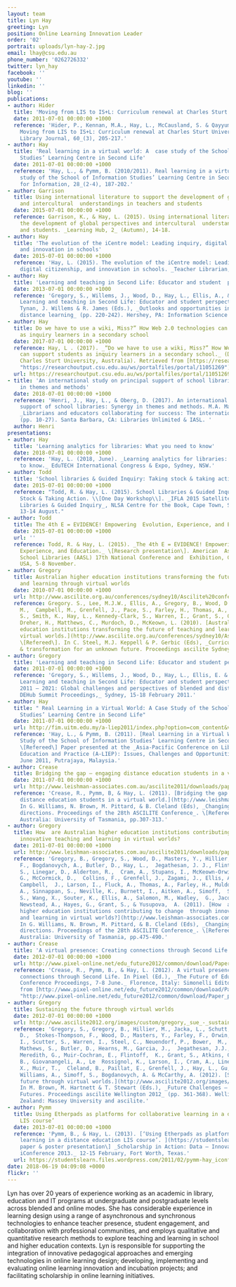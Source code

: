 ```yaml
---
layout: team
title: Lyn Hay
greeting: Lyn
position: Online Learning Innovation Leader
order: '02'
portrait: uploads/lyn-hay-2.jpg
email: lhay@csu.edu.au
phone_number: '0262726332'
twitter: lyn_hay
facebook: ''
youtube: ''
linkedin: ''
blog: ''
publications:
- author: Hider
  title: 'Moving from LIS to IS+L: Curriculum renewal at Charles Sturt University'
  date: 2011-07-01 00:00:00 +1000
  reference: 'Hider, P., Kennan, M.A., Hay, L., McCausland, S. & Qayyum, A.  (2011).
    Moving from LIS to IS+L: Curriculum renewal at Charles Sturt University.  _Australian
    Library Journal, 60_(3), 205-217.'
- author: Hay
  title: 'Real learning in a virtual world: A  case study of the School of Information
    Studies’ Learning Centre in Second Life'
  date: 2011-07-01 00:00:00 +1000
  reference: 'Hay, L., & Pymm, B. (2010/2011). Real learning in a virtual world: A  case
    study of the School of Information Studies’ Learning Centre in Second Life.  _Education
    for Information, 28_(2-4), 187-202.'
- author: Garrison
  title: Using international literature to support the development of global perspectives
    and intercultural  understandings in teachers and students
  date: 2015-07-01 00:00:00 +1000
  reference: Garrison, K., & Hay, L. (2015). Using international literature to support
    the development of global perspectives and intercultural  understandings in teachers
    and students. _Learning Hub, 2_ (Autumn), 14-18.
- author: Hay
  title: 'The evolution of the iCentre model: Leading inquiry, digital citizenship,
    and innovation in schools'
  date: 2015-07-01 00:00:00 +1000
  reference: 'Hay, L. (2015). The evolution of the iCentre model: Leading inquiry,
    digital citizenship, and innovation in schools. _Teacher Librarian, 42_(4), 15-19.'
- author: Hay
  title: 'Learning and teaching in Second Life: Educator and student  perspectives'
  date: 2013-07-01 00:00:00 +1000
  reference: 'Gregory, S., Willems, J., Wood, D., Hay, L., Ellis, A., & Jacka, L.  (2013).
    Learning and teaching in Second Life: Educator and student perspectives. In B.
    Tynan, J. Willems & R. James (Eds.), _Outlooks and opportunities in blended and
    distance learning_ (pp. 220-242). Hershey, PA: Information Science (IGI Global).'
- author: Hay
  title: Do we have to use a wiki, Miss?” How Web 2.0 technologies can support students
    as inquiry learners in a secondary school
  date: 2017-07-01 00:00:00 +1000
  reference: Hay, L . (2017). _“Do we have to use a wiki, Miss?” How Web 2.0 technologies
    can support students as inquiry learners in a secondary school._ (Doctoral dissertation,
    Charles Sturt University, Australia). Retrieved from [https://researchoutput.csu.edu.au/ws/portalfiles/portal/11051269](https://researchoutput.csu.edu.au/ws/portalfiles/portal/11051269
    "https://researchoutput.csu.edu.au/ws/portalfiles/portal/11051269")
  url: https://researchoutput.csu.edu.au/ws/portalfiles/portal/11051269
- title: 'An international study on principal support of school libraries: Synergy
    in themes and methods'
  date: 2018-07-01 00:00:00 +1000
  reference: 'Henri, J., Hay, L., & Oberg, D. (2017). An international study on principal
    support of school libraries: Synergy in themes and methods. M.A. Mardis (Ed.),
    _Librarians and educators collaborating for success: The international perspective,_
    (pp. 10-27). Santa Barbara, CA: Libraries Unlimited & IASL. '
  author: Henri
presentations:
- author: Hay
  title: 'Learning analytics for libraries: What you need to know'
  date: 2018-07-01 00:00:00 +1000
  reference: 'Hay, L. (2018, June). _Learning analytics for libraries: What you need
    to know._ EduTECH International Congress & Expo, Sydney, NSW.'
- author: Todd
  title: 'School libraries & Guided Inquiry: Taking stock & taking action'
  date: 2015-07-01 00:00:00 +1000
  reference: "Todd, R. & Hay, L. (2015). School Libraries & Guided Inquiry:  \n Taking
    Stock & Taking Action. \\[One Day Workshop\\]. _IFLA 2015 Satellite Program: School
    Libraries & Guided Inquiry_, NLSA Centre for the Book, Cape Town, South Africa,
    13-14 August."
- author: Todd
  title: The 4th E = EVIDENCE! Empowering  Evolution, Experience, and Education
  date: 2015-07-01 00:00:00 +1000
  url: ''
  reference: Todd, R. & Hay, L. (2015). _The 4th E = EVIDENCE! Empowering  Evolution,
    Experience, and Education._ \[Research presentation\]. American  Association of
    School Libraries (AASL) 17th National Conference and  Exhibition, Columbus, Ohio,
    USA, 5-8 November.
- author: Gregory
  title: Australian higher education institutions transforming the future of teaching
    and learning through virtual worlds
  date: 2010-07-01 00:00:00 +1000
  url: http://www.ascilite.org.au/conferences/sydney10/Ascilite%20conference%20proceedings%202010/Gregory-full.pdf
  reference: Gregory. S., Lee, M.J.W., Ellis, A., Gregory, B., Wood, D., Hillier,
    M.,  Campbell, M., Grenfell, J., Pace, S., Farley, H., Thomas, A., Cram, A.,  Sinnappan,
    S., Smith, K., Hay, L., Kennedy-Clark, S., Warren, I., Grant, S., Craven, D.,
    Dreher, H., Matthews, C., Murdoch, D., McKeown, L. (2010). [Australian higher
    education institutions transforming the future of teaching and learning through
    virtual worlds.](http://www.ascilite.org.au/conferences/sydney10/Ascilite%20conference%20proceedings%202010/Gregory-full.pdf)
    \[Refereed\]. In C. Steel, M.J. Keppell & P. Gerbic (Eds), _Curriculum, technology
    & transformation for an unknown future. Proceedings ascilite Sydney 2010_.
- author: Gregory
  title: 'Learning and teaching in Second Life: Educator and student perspectives'
  date: 2011-07-01 00:00:00 +1000
  reference: 'Gregory, S., Willems, J., Wood, D., Hay, L., Ellis, E. & Jacka, L. (2011).
    Learning and teaching in Second Life: Educator and student perspectives. _Education
    2011 – 2021: Global challenges and perspectives of blended and distance learning.
    DEHub Summit Proceedings,_ Sydney, 15-18 February 2011.'
- author: Hay
  title: " Real Learning in a Virtual World: A Case Study of the School of Information
    Studies’ Learning Centre in Second Life"
  date: 2011-07-01 00:00:00 +1000
  url: http://fim.uitm.edu.my/a-liep2011/index.php?option=com_content&view=article&id=55&Itemid=66
  reference: 'Hay, L., & Pymm, B. (2011). [Real Learning in a Virtual World: A Case
    Study of the School of Information Studies’ Learning Centre in Second Life.](http://fim.uitm.edu.my/a-liep2011/index.php?option=com_content&view=article&id=55&Itemid=66)
    \[Refereed\] Paper presented at the _Asia-Pacific Conference on Library & Information
    Education and Practice (A-LIEP): Issues, Challenges and Opportunities_, 22-24
    June 2011, Putrajaya, Malaysia.'
- author: Crease
  title: Bridging the gap – engaging distance education students in a virtual world
  date: 2011-07-01 00:00:00 +1000
  url: http://www.leishman-associates.com.au/ascilite2011/downloads/papers/Gregory-full.pdf
  reference: 'Crease, R., Pymm, B, & Hay, L. (2011). [Bridging the gap – engaging
    distance education students in a virtual world.](http://www.leishman-associates.com.au/ascilite2011/downloads/papers/Gregory-full.pdf)
    In G. Williams, N. Brown, M. Pittard, & B. Cleland (Eds), _Changing demands, changing
    directions. Proceedings of the 28th ASCILITE Conference_. \[Refereed\] Hobart,
    Australia: University of Tasmania, pp.307-313.'
- author: Gregory
  title: How  are Australian higher education institutions contributing to change  through
    innovative teaching and learning in virtual worlds?
  date: 2011-07-01 00:00:00 +1000
  url: http://www.leishman-associates.com.au/ascilite2011/downloads/papers/Gregory-full.pdf
  reference: 'Gregory, B., Gregory, S., Wood, D., Masters, Y., Hillier, M., Stokes-Thompson,
    F., Bogdanovych, A., Butler, D., Hay, L.,  Jegathesan, J. J., Flintoff, K., Schutt,
    S., Linegar, D., Alderton, R.,  Cram, A., Stupans, I., McKeown-Orwin, L., Meredith,
    G., McCormick, D.,  Collins, F., Grenfell, J., Zagami, J., Ellis, A., Jacka, L.,
    Campbell,  J., Larson, I., Fluck, A., Thomas, A., Farley, H., Muldoon, N. I.,  Abbas,
    A., Sinnappan, S., Neville, K., Burnett, I., Aitken, A., Simoff,  S., Scutter,
    S., Wang, X., Souter, K., Ellis, A., Salomon, M., Wadley,  G., Jacobson, M. J.,
    Newstead, A., Hayes, G., Grant, S., & Yusupova,  A. (2011). [How  are Australian
    higher education institutions contributing to change  through innovative teaching
    and learning in virtual worlds?](http://www.leishman-associates.com.au/ascilite2011/downloads/papers/Gregory-full.pdf)
    In G. Williams, N. Brown, M. Pittard, & B. Cleland (Eds), _Changing demands, changing
    directions. Proceedings of the 28th ASCILITE Conference_. \[Refereed\] Hobart,
    Australia: University of Tasmania, pp.475-490.'
- author: Crease
  title: 'A virtual presence: Creating connections through Second Life'
  date: 2012-07-01 00:00:00 +1000
  url: http://www.pixel-online.net/edu_future2012/common/download/Paper_pdf/163-DE03-FP-Crease-FOE2012.pdf
  reference: 'Crease, R., Pymm, B., & Hay, L. (2012). A virtual presence: Creating
    connections through Second Life. In Pixel (Ed.), _The Future of Education, International
    Conference Proceedings, 7-8 June._ Florence, Italy: Simonelli Editore. Retrieved
    from [http://www.pixel-online.net/edu_future2012/common/download/Paper_pdf/163-DE03-FP-Crease-FOE2012.pdf](http://www.pixel-online.net/edu_future2012/common/download/Paper_pdf/163-DE03-FP-Crease-FOE2012.pdf
    "http://www.pixel-online.net/edu_future2012/common/download/Paper_pdf/163-DE03-FP-Crease-FOE2012.pdf")'
- author: Gregory
  title: Sustaining the future through virtual worlds
  date: 2012-07-01 00:00:00 +1000
  url: http://www.ascilite2012.org/images/custom/gregory,_sue_-_sustaining.pdf
  reference: 'Gregory, S., Gregory, B., Hillier, M., Jacka, L., Schutt, S., Ellis,
    D.,  Stokes-Thompson, F., Wood, D., Masters, Y., Farley, F., Orwin, L.,  Stupans,
    I., Scutter, S., Warren, I., Steel, C., Neuendorf, P., Bower,  M., Miller, C.,
    Mathews, S., Butler, D., Hearns, M., Garcia, J.,  Jegathesan, J.J., Brown, R.,
    Meredith, G., Muir-Cochran, E., Flintoff,  K., Grant, S., Atkins, C., Gaukrodger,
    B., Giovanangeli, A., Le  Rossignol, K., Larson, I., Cram, A., Linegar, D., Wang,
    X., Muir, T.,  Cleland, B., Paillat, E., Grenfell, J., Hay, L., Gu, N., Anthony
    Williams, A., Simoff, S., Bogdanovych, A. & McCarthy, A. (2012). [Sustaining the
    future through virtual worlds.](http://www.ascilite2012.org/images/custom/gregory,_sue_-_sustaining.pdf)
    In M. Brown, M. Hartnett & T. Stewart (Eds.), _Future Challenges – Sustainable
    Futures. Proceedings ascilite Wellington 2012_ (pp. 361-368). Wellington, New
    Zealand: Massey University and ascilite.'
- author: Pymm
  title: Using Etherpads as platforms for collaborative learning in a distance education
    LIS course’
  date: 2013-07-01 00:00:00 +1000
  reference: 'Pymm, B., & Hay, L. (2013). [‘Using Etherpads as platforms for collaborative
    learning in a distance education LIS course’. ](https://studentslearn.files.wordpress.com/2011/02/pymm-hay_iconference2013_a4poster.pdf)\[Refereed
    paper & poster presentation\] _Scholarship in Action: Data – Innovation – Wisdom.
    iConference 2013._ 12-15 February, Fort Worth, Texas.'
  url: https://studentslearn.files.wordpress.com/2011/02/pymm-hay_iconference2013_a4poster.pdf
date: 2018-06-19 04:09:08 +0000
flickr: ''
---
```


Lyn has over 20 years of experience working as an academic in library, education and IT programs at undergraduate and postgraduate levels across blended and online modes. She has considerable experience in learning design using a range of asynchronous and synchronous technologies to enhance teacher presence, student engagement, and collaboration with professional communities, and employs qualitative and quantitative research methods to explore teaching and learning in school and higher education contexts. Lyn is responsible for supporting the integration of innovative pedagogical approaches and emerging technologies in online learning design; developing, implementing and evaluating online learning innovation and incubation projects; and facilitating scholarship in online learning initiatives.

